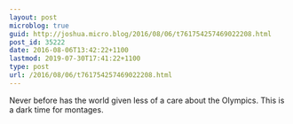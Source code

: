 ```yaml
---
layout: post
microblog: true
guid: http://joshua.micro.blog/2016/08/06/t761754257469022208.html
post_id: 35222
date: 2016-08-06T13:42:22+1100
lastmod: 2019-07-30T17:41:22+1100
type: post
url: /2016/08/06/t761754257469022208.html
---
```

Never before has the world given less of a care about the Olympics. This is a dark time for montages.
